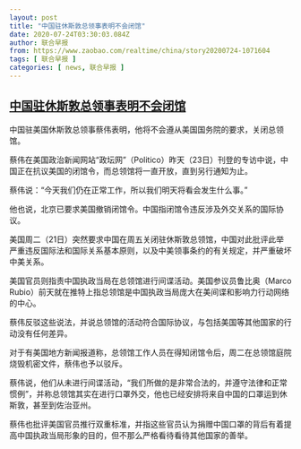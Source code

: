 ```yaml
---
layout: post
title: "中国驻休斯敦总领事表明不会闭馆"
date: 2020-07-24T03:30:03.084Z
author: 联合早报
from: https://www.zaobao.com/realtime/china/story20200724-1071604
tags: [ 联合早报 ]
categories: [ news, 联合早报 ]
---
```

<!--1595586060000-->
[中国驻休斯敦总领事表明不会闭馆](https://www.zaobao.com/realtime/china/story20200724-1071604)
------

<div>
<p>中国驻美国休斯敦总领事蔡伟表明，他将不会遵从美国国务院的要求，关闭总领馆。</p><p>蔡伟在美国政治新闻网站“政坛网”（Politico）昨天（23日）刊登的专访中说，中国正在抗议美国的闭馆令，而总领馆将一直开放，直到另行通知为止。</p><p>蔡伟说：“今天我们仍在正常工作，所以我们明天将看会发生什么事。”</p><section id="imu"><div id="dfp-ad-imu1-wrapper" class="dfp-tag-wrapper"><div id="dfp-ad-imu1" class="dfp-tag-wrapper"></div></div></section><p>他也说，北京已要求美国撤销闭馆令。中国指闭馆令违反涉及外交关系的国际协议。</p><p>美国周二（21日）突然要求中国在周五关闭驻休斯敦总领馆，中国对此批评此举严重违反国际法和国际关系基本原则，以及中美领事条约的有关规定，并严重破坏中美关系。</p><p>美国官员则指责中国执政当局在总领馆进行间谍活动。美国参议员鲁比奥（Marco Rubio）前天就在推特上指总领馆是中国执政当局庞大在美间谍和影响力行动网络的中心。</p><p>蔡伟反驳这些说法，并说总领馆的活动符合国际协议，与包括美国等其他国家的行动没有任何差异。</p><div id="innity-in-post"></div><div id="dfp-ad-midarticlespecial-wrapper" class="dfp-tag-wrapper"><div id="dfp-ad-midarticlespecial" class="dfp-tag-wrapper"></div></div><p>对于有美国地方新闻报道称，总领馆工作人员在得知闭馆令后，周二在总领馆庭院烧毁机密文件，蔡伟也予以驳斥。</p><p>蔡伟说，他们从未进行间谍活动，“我们所做的是非常合法的，并遵守法律和正常惯例”，并称总领馆其实在进行口罩外交，他也已经安排将来自中国的口罩运到休斯敦，甚至到佐治亚州。</p><p>蔡伟也批评美国官员推行双重标准，并指这些官员认为捐赠中国口罩的背后有着提高中国执政当局形象的目的，但不那么严格看待看待其他国家的善举。</p>
</div>
